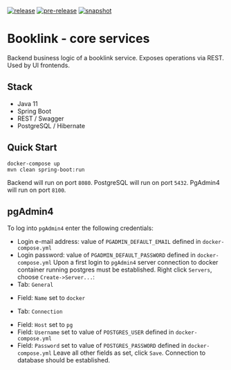 [![release](https://github.com/mrazjava/booklink-backend/workflows/release/badge.svg?branch=master)](https://github.com/mrazjava/booklink-backend/actions?query=workflow%3Arelease) 
[![pre-release](https://github.com/mrazjava/booklink-backend/workflows/pre-release/badge.svg?branch=master)](https://github.com/mrazjava/booklink-backend/actions?query=workflow%3Apre-release) 
[![snapshot](https://github.com/mrazjava/booklink-backend/workflows/snapshot/badge.svg?branch=develop)](https://github.com/mrazjava/booklink-backend/actions?query=workflow%3Asnapshot)
# Booklink - core services
Backend business logic of a booklink service. Exposes operations via REST. Used by UI frontends.

## Stack
- Java 11
- Spring Boot
- REST / Swagger
- PostgreSQL / Hibernate

## Quick Start
```
docker-compose up
mvn clean spring-boot:run
```
Backend will run on port `8080`. PostgreSQL will run on port `5432`. PgAdmin4 will run on port `8100`.

## pgAdmin4
To log into `pgAdmin4` enter the following credentials:
* Login e-mail address: value of `PGADMIN_DEFAULT_EMAIL` defined in `docker-compose.yml`
* Login password: value of `PGADMIN_DEFAULT_PASSWORD` defined in `docker-compose.yml`
Upon a first login to `pgAdmin4` server connection to docker container running postgres must be established. Right 
click `Servers`, choose `Create->Server...`:
* Tab: `General`
 - Field: `Name` set to `docker`
* Tab: `Connection`
 - Field: `Host` set to `pg`
 - Field: `Username` set to value of `POSTGRES_USER` defined in `docker-compose.yml`
 - Field: `Password` set to value of `POSTGRES_PASSWORD` defined in `docker-compose.yml`
Leave all other fields as set, click `Save`. Connection to database should be established.
